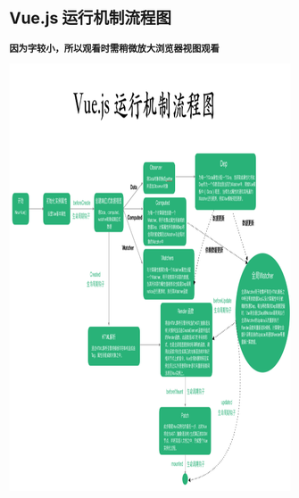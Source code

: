 # Vue.js 运行机制流程图
### 因为字较小，所以观看时需稍微放大浏览器视图观看

<div align="space-between">
  <img src="https://github.com/Panda-Hope/panda-hope.github.io/blob/master/gif/vue-graphic.png" width="1200" height="766">
</div>
